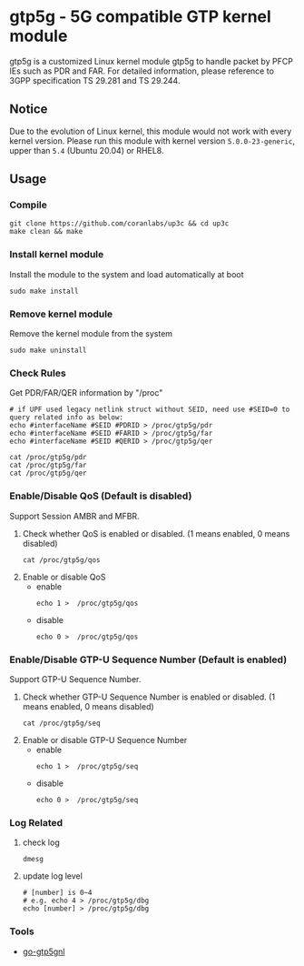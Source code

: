 # gtp5g - 5G compatible GTP kernel module
gtp5g is a customized Linux kernel module gtp5g to handle packet by PFCP IEs such as PDR and FAR.
For detailed information, please reference to 3GPP specification TS 29.281 and TS 29.244.

## Notice
Due to the evolution of Linux kernel, this module would not work with every kernel version.
Please run this module with kernel version `5.0.0-23-generic`, upper than `5.4` (Ubuntu 20.04) or RHEL8.

## Usage
### Compile
```
git clone https://github.com/coranlabs/up3c && cd up3c
make clean && make
```

### Install kernel module
Install the module to the system and load automatically at boot
```
sudo make install
```

### Remove kernel module
Remove the kernel module from the system
```
sudo make uninstall
```
### Check Rules
Get PDR/FAR/QER information by "/proc"
```
# if UPF used legacy netlink struct without SEID, need use #SEID=0 to query related info as below:
echo #interfaceName #SEID #PDRID > /proc/gtp5g/pdr
echo #interfaceName #SEID #FARID > /proc/gtp5g/far
echo #interfaceName #SEID #QERID > /proc/gtp5g/qer
```
```
cat /proc/gtp5g/pdr
cat /proc/gtp5g/far
cat /proc/gtp5g/qer
```

### Enable/Disable QoS (Default is disabled)
Support Session AMBR and MFBR.

1) Check whether QoS is enabled or disabled. (1 means enabled, 0 means disabled)
    ```
    cat /proc/gtp5g/qos
    ```
2) Enable or disable QoS
   + enable
        ```
        echo 1 >  /proc/gtp5g/qos
        ```
   + disable
        ```
        echo 0 >  /proc/gtp5g/qos
        ```

### Enable/Disable GTP-U Sequence Number (Default is enabled)
Support GTP-U Sequence Number.

1) Check whether GTP-U Sequence Number is enabled or disabled. (1 means enabled, 0 means disabled)
    ```
    cat /proc/gtp5g/seq
    ```
2) Enable or disable GTP-U Sequence Number
   + enable
        ```
        echo 1 >  /proc/gtp5g/seq
        ```
   + disable
        ```
        echo 0 >  /proc/gtp5g/seq
        ```

### Log Related
1) check log
    ```
    dmesg
    ```
1) update log level
    ```
    # [number] is 0~4 
    # e.g. echo 4 > /proc/gtp5g/dbg
    echo [number] > /proc/gtp5g/dbg
    ```
### Tools
+ [go-gtp5gnl](https://github.com/free5gc/go-gtp5gnl)
